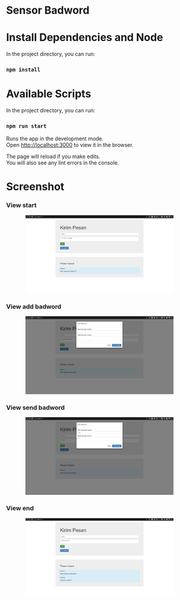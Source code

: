 # Sensor Badword

# Install Dependencies and Node

In the project directory, you can run:

### `npm install`

# Available Scripts

In the project directory, you can run:

### `npm run start`

Runs the app in the development mode.<br />
Open [http://localhost:3000](http://localhost:3000) to view it in the browser.

The page will reload if you make edits.<br />
You will also see any lint errors in the console.

# Screenshot

### View start

<div align="center">
    <img src="/images/1.jpg" width="400px"</img> 
</div>

### View add badword

<div align="center">
    <img src="/images/2.jpg" width="400px"</img> 
</div>

### View send badword

<div align="center">
    <img src="/images/3.jpg" width="400px"</img> 
</div>

### View end
<div align="center">
    <img src="/images/4.jpg" width="400px"</img> 
</div>